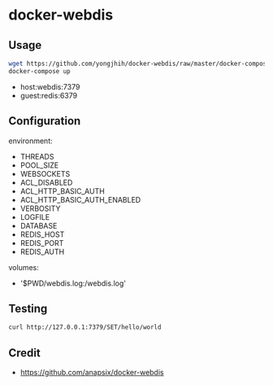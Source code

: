 # docker-webdis

## Usage

```sh
wget https://github.com/yongjhih/docker-webdis/raw/master/docker-compose.yml
docker-compose up
```

* host:webdis:7379
* guest:redis:6379

## Configuration

environment:

- THREADS
- POOL_SIZE
- WEBSOCKETS
- ACL_DISABLED
- ACL_HTTP_BASIC_AUTH
- ACL_HTTP_BASIC_AUTH_ENABLED
- VERBOSITY
- LOGFILE
- DATABASE
- REDIS_HOST
- REDIS_PORT
- REDIS_AUTH

volumes:

- '$PWD/webdis.log:/webdis.log'

## Testing

```sh
curl http://127.0.0.1:7379/SET/hello/world
```

## Credit

* https://github.com/anapsix/docker-webdis
